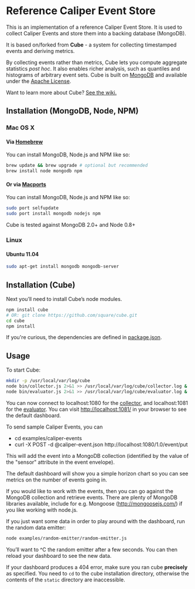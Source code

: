 # Reference Caliper Event Store

This is an implementation of a reference Caliper Event Store.  It is used to collect Caliper Events and store them into a backing database (MongoDB).

It is based on/forked from **Cube** - a system for collecting timestamped events and deriving metrics. 

By collecting events rather than metrics, Cube lets you compute aggregate statistics *post hoc*. It also enables richer analysis, such as quantiles and histograms of arbitrary event sets. Cube is built on [MongoDB](http://www.mongodb.org) and available under the [Apache License](/square/cube/blob/master/LICENSE).

Want to learn more about Cube? [See the wiki.](https://github.com/square/cube/wiki)

## Installation (MongoDB, Node, NPM)

### Mac OS X

#### Via [Homebrew](http://mxcl.github.com/homebrew/)
You can install MongoDB, Node.js and NPM like so: 

```bash
brew update && brew upgrade # optional but recommended
brew install node mongodb npm
```

#### Or via [Macports](http://macports.org) 
You can install MongoDB, Node.js and NPM like so: 

```bash
sudo port selfupdate
sudo port install mongodb nodejs npm
```

Cube is tested against MongoDB 2.0+ and Node 0.8+ 

### Linux

#### Ubuntu 11.04

```bash
sudo apt-get install mongodb mongodb-server
```

## Installation (Cube)

Next you’ll need to install Cube’s node modules. 

```bash
npm install cube
# OR: git clone https://github.com/square/cube.git
cd cube
npm install
```

If you're curious, the dependencies are defined in [package.json](https://github.com/square/cube/tree/master/package.json).

## Usage

To start Cube:

```bash
mkdir -p /usr/local/var/log/cube
node bin/collector.js 2>&1 >> /usr/local/var/log/cube/collector.log &
node bin/evaluator.js 2>&1 >> /usr/local/var/log/cube/evaluator.log &
```

You can now connect to localhost:1080 for the [collector](wiki/Collector), and localhost:1081 for the [evaluator](wiki/Evaluator). You can visit <http://localhost:1081/> in your browser to see the default dashboard.

To send sample Caliper Events, you can
- cd examples/caliper-events
- curl -X POST -d @caliper-event.json http://localhost:1080/1.0/event/put

This will add the event into a MongoDB collection (identified by the value of the "sensor" attribute in the event envelope).

The default dashboard will show you a simple horizon chart so you can see metrics on the number of events going in.

If you would like to work with the events, then you can go against the MongoDB collection and retrieve events.  There are plenty of MongoDB libraries available, include for e.g. Mongoose (http://mongoosejs.com/) if you like working with node.js.


If you just want some data in order to play around with the dashboard, run the random data emitter:

```bash
node examples/random-emitter/random-emitter.js
```

You’ll want to ^C the random emitter after a few seconds. You can then reload your dashboard to see the new data.  

If your dashboard produces a 404 error, make sure you ran cube **precisely** as specified. You need to `cd` to the cube installation directory, otherwise the contents of the `static` directory are inaccessible.